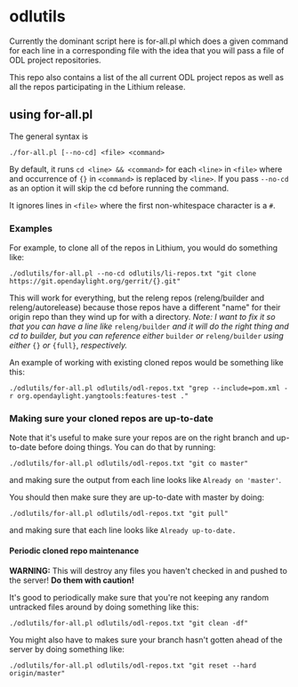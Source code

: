 # odlutils

Currently the dominant script here is for-all.pl which does a given
command for each line in a corresponding file with the idea that you
will pass a file of ODL project repositories.

This repo also contains a list of the all current ODL project repos
as well as all the repos participating in the Lithium release.

## using for-all.pl
The general syntax is

```
./for-all.pl [--no-cd] <file> <command>
```

By default, it runs `cd <line> && <command>` for each `<line>` in `<file>` where and occurrence of `{}` in `<command>` is replaced by `<line>`. If you pass `--no-cd` as an option it will skip the cd before running the command.

It ignores lines in `<file>` where the first non-whitespace character is a `#`.

### Examples

For example, to clone all of the repos in Lithium, you would do something like:

```
./odlutils/for-all.pl --no-cd odlutils/li-repos.txt "git clone https://git.opendaylight.org/gerrit/{}.git" 
```

This will work for everything, but the releng repos (releng/builder and releng/autorelease) because those repos have a different "name" for their origin repo than they wind up for with a directory. _Note: I want to fix it so that you can have a line like_ `releng/builder` _and it will do the right thing and cd to builder, but you can reference either_ `builder` _or_ `releng/builder` _using either_ `{}` _or_ `{full}`, _respectively._

An example of working with existing cloned repos would be something like this:

```
./odlutils/for-all.pl odlutils/odl-repos.txt "grep --include=pom.xml -r org.opendaylight.yangtools:features-test ."
```

### Making sure your cloned repos are up-to-date

Note that it's useful to make sure your repos are on the right branch and up-to-date before doing things. You can do that by running:

```
./odlutils/for-all.pl odlutils/odl-repos.txt "git co master"
```

and making sure the output from each line looks like `Already on 'master'`.

You should then make sure they are up-to-date with master by doing:

```
./odlutils/for-all.pl odlutils/odl-repos.txt "git pull"
```

and making sure that each line looks like `Already up-to-date.`

#### Periodic cloned repo maintenance

**WARNING:** This will destroy any files you haven't checked in and pushed to the server! **Do them with caution!**

It's good to periodically make sure that you're not keeping any random untracked files around by doing something like this: 

```
./odlutils/for-all.pl odlutils/odl-repos.txt "git clean -df"
```

You might also have to makes sure your branch hasn't gotten ahead of the server by doing something like:

```
./odlutils/for-all.pl odlutils/odl-repos.txt "git reset --hard origin/master"
```
